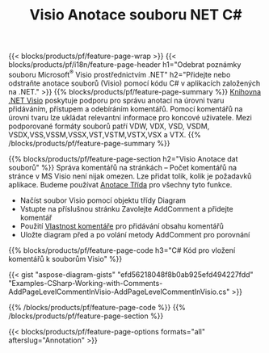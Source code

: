 ﻿---
title: Visio Anotace souboru NET C#
url: /cs/net/annotation/
description: Přidejte nebo odeberte datovou anotaci Visio pomocí několika řádků kódu C#.
---
{{< blocks/products/pf/feature-page-wrap >}}
{{< blocks/products/pf/i18n/feature-page-header h1="Odebrat poznámky souboru Microsoft<sup>&reg;</sup> Visio prostřednictvím .NET" h2="Přidejte nebo odstraňte anotace souborů (Visio) pomocí kódu C# v aplikacích založených na .NET." >}}
{{% blocks/products/pf/feature-page-summary %}}
[Knihovna .NET Visio](/diagram/net/) poskytuje podporu pro správu anotací na úrovni tvaru přidáváním, přístupem a odebíráním komentářů. Pomocí komentářů na úrovni tvaru lze ukládat relevantní informace pro koncové uživatele. Mezi podporované formáty souborů patří VDW, VDX, VSD, VSDM, VSDX,VSS,VSSM,VSSX,VST,VSTM,VSTX,VSX a VTX.
{{% /blocks/products/pf/feature-page-summary %}}

{{% blocks/products/pf/feature-page-section h2="Visio Anotace dat souborů" %}}
Správa komentářů na stránkách – Počet komentářů na stránce v MS Visio není nijak omezen. Lze přidat tolik, kolik je požadavků aplikace. Budeme používat [Anotace Třída](https://apireference.aspose.com/diagram/net/aspose.diagram/annotation) pro všechny tyto funkce.

+ Načíst soubor Visio pomocí objektu třídy Diagram
+ Vstupte na příslušnou stránku 
Zavolejte AddComment a přidejte komentář
+ Použití [Vlastnost komentáře](https://apireference.aspose.com/diagram/net/aspose.diagram/annotation/properties/comment) pro přidávání obsahu komentářů 
+ Uložte diagram před a po volání metody AddComment pro porovnání

{{% blocks/products/pf/feature-page-code h3="C# Kód pro vložení komentářů k souborům Visio" %}}

{{< gist "aspose-diagram-gists" "efd56218048f8b0ab925efd494227fdd" "Examples-CSharp-Working-with-Comments-AddPageLevelCommentInVisio-AddPageLevelCommentInVisio.cs" >}}

{{% /blocks/products/pf/feature-page-code %}}
{{% /blocks/products/pf/feature-page-section %}}

{{< blocks/products/pf/feature-page-options formats="all" afterslug="Annotation" >}}